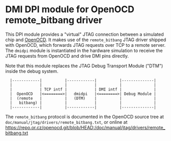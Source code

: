 DMI DPI module for OpenOCD remote_bitbang driver
================================================

This DPI module provides a "virtual" JTAG connection between a simulated chip and [OpenOCD](https://openocd.org/).
It makes use of the `remote_bitbang` JTAG driver shipped with OpenOCD, which forwards JTAG requests over TCP to a remote server.
The `dmidpi` module is instantiated in the hardware simulation to receive the JTAG requests from OpenOCD and drive DMI pins directly.

Note that this module replaces the JTAG Debug Transport Module ("DTM") inside the debug system.

```code
  |------------|          |------------|          |--------------|
  |            |          |            |          |              |
  |            | TCP intf |            | DMI intf |              |
  |  OpenOCD   |<========>|   dmidpi   |<========>| Debug Module |
  |  (remote   |          |   (DTM)    |          |              |
  |   bitbang) |          |            |          |              |
  |------------|          |------------|          |--------------|
```

The `remote_bitbang` protocol is documented in the OpenOCD source tree at
`doc/manual/jtag/drivers/remote_bitbang.txt`, or online at
https://repo.or.cz/openocd.git/blob/HEAD:/doc/manual/jtag/drivers/remote_bitbang.txt
